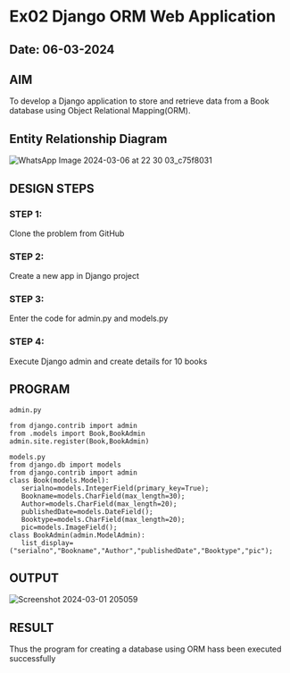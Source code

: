 # Ex02 Django ORM Web Application
## Date: 06-03-2024

## AIM
To develop a Django application to store and retrieve data from a Book database using Object Relational Mapping(ORM).

## Entity Relationship Diagram

![WhatsApp Image 2024-03-06 at 22 30 03_c75f8031](https://github.com/gayathrimurugan12/ORM/assets/149365374/a0aad5cc-ed86-443c-9762-5840d227bee1)


## DESIGN STEPS

### STEP 1:
Clone the problem from GitHub

### STEP 2:
Create a new app in Django project

### STEP 3:
Enter the code for admin.py and models.py

### STEP 4:
Execute Django admin and create details for 10 books

## PROGRAM

```
admin.py

from django.contrib import admin
from .models import Book,BookAdmin
admin.site.register(Book,BookAdmin)

models.py
from django.db import models
from django.contrib import admin
class Book(models.Model):
   serialno=models.IntegerField(primary_key=True);
   Bookname=models.CharField(max_length=30);
   Author=models.CharField(max_length=20);
   publishedDate=models.DateField();
   Booktype=models.CharField(max_length=20);
   pic=models.ImageField();
class BookAdmin(admin.ModelAdmin):
   list_display=("serialno","Bookname","Author","publishedDate","Booktype","pic");

```


## OUTPUT


![Screenshot 2024-03-01 205059](https://github.com/gayathrimurugan12/ORM/assets/149365374/6cf869a2-c8e6-4526-909f-e15a8db487e4)


## RESULT
Thus the program for creating a database using ORM hass been executed successfully

